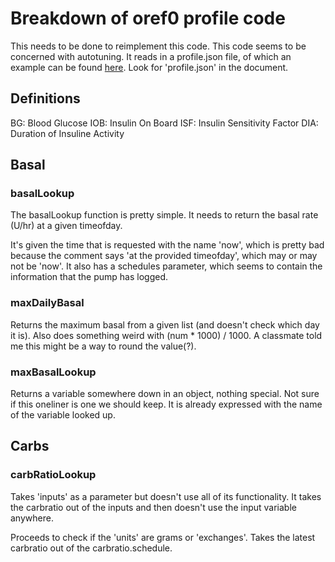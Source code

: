 # Breakdown of oref0 profile code

This needs to be done to reimplement this code.
This code seems to be concerned with autotuning.
It reads in a profile.json file, of which an example can be
found [here](http://openaps.readthedocs.io/en/latest/docs/Customize-Iterate/autotune.html).
Look for 'profile.json' in the document.

## Definitions

BG: Blood Glucose
IOB: Insulin On Board
ISF: Insulin Sensitivity Factor
DIA: Duration of Insuline Activity

## Basal

### basalLookup

The basalLookup function is pretty simple.
It needs to return the basal rate (U/hr) at a given timeofday.

It's given the time that is requested with the name 'now',
which is pretty bad because the comment says 'at the provided timeofday',
which may or may not be 'now'.
It also has a schedules parameter, which seems to contain
the information that the pump has logged.

### maxDailyBasal

Returns the maximum basal from a given list (and doesn't check which day it is).
Also does something weird with (num * 1000) / 1000.
A classmate told me this might be a way to round the value(?).

### maxBasalLookup

Returns a variable somewhere down in an object, nothing special.
Not sure if this oneliner is one we should keep.
It is already expressed with the name of the variable looked up.

## Carbs

### carbRatioLookup

Takes 'inputs' as a parameter but doesn't use all of its functionality.
It takes the carbratio out of the inputs and then doesn't use the input
variable anywhere.

Proceeds to check if the 'units' are grams or 'exchanges'.
Takes the latest carbratio out of the carbratio.schedule.

